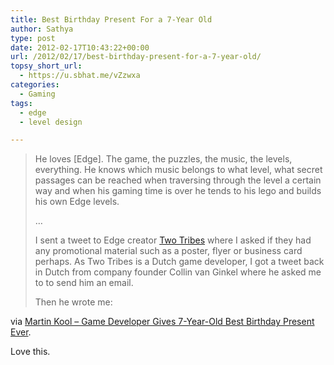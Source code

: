 ```yaml
---
title: Best Birthday Present For a 7-Year Old
author: Sathya
type: post
date: 2012-02-17T10:43:22+00:00
url: /2012/02/17/best-birthday-present-for-a-7-year-old/
topsy_short_url:
  - https://u.sbhat.me/vZzwxa
categories:
  - Gaming
tags:
  - edge
  - level design

---
```

> He loves [Edge]. The game, the puzzles, the music, the levels, everything. He knows which music belongs to what level, what secret passages can be reached when traversing through the level a certain way and when his gaming time is over he tends to his lego and builds his own Edge levels.
> 
> &#8230;
> 
> I sent a tweet to Edge creator <a href="https://twitter.com/twotribesgames" target="_blank">Two Tribes</a> where I asked if they had any promotional material such as a poster, flyer or business card perhaps. As Two Tribes is a Dutch game developer, I got a tweet back in Dutch from company founder Collin van Ginkel where he asked me to to send him an email.
> 
> Then he wrote me:

via [Martin Kool &#8211; Game Developer Gives 7-Year-Old Best Birthday Present Ever][1].

Love this.

 [1]: https://martinkool.com/post/17611582440/game-developer-gives-7yr-old-best-birthday-present-ever